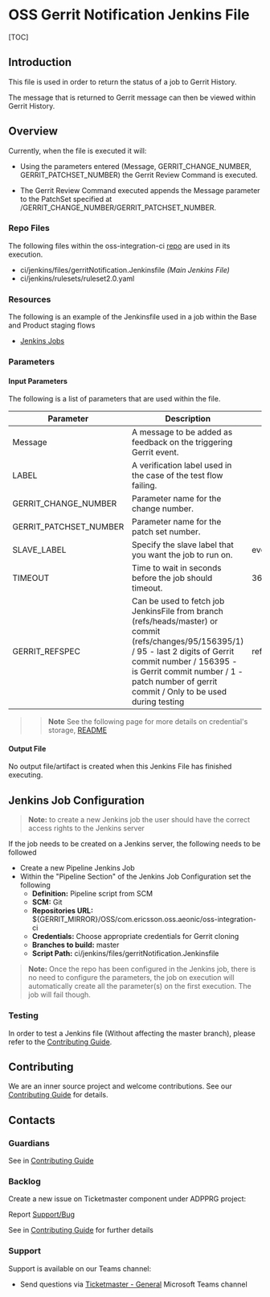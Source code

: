 # OSS Gerrit Notification Jenkins File

[TOC]

## Introduction

This file is used in order to return the status of a job to Gerrit History.

The message that is returned to Gerrit message can then be viewed within Gerrit History.

## Overview

Currently, when the file is executed it will:

- Using the parameters entered (Message, GERRIT_CHANGE_NUMBER, GERRIT_PATCHSET_NUMBER) the Gerrit Review Command is executed.


- The Gerrit Review Command executed appends the Message parameter to the PatchSet specified at /GERRIT_CHANGE_NUMBER/GERRIT_PATCHSET_NUMBER.

### Repo Files
The following files within the oss-integration-ci [repo](https://gerrit-gamma.gic.ericsson.se/#/admin/projects/OSS/com.ericsson.oss.aeonic/oss-integration-ci)
are used in its execution.
- ci/jenkins/files/gerritNotification.Jenkinsfile *(Main Jenkins File)*
- ci/jenkins/rulesets/ruleset2.0.yaml

### Resources

The following is an example of the Jenkinsfile used in a job within the Base and Product staging flows
- [Jenkins Jobs](https://fem5s11-eiffel052.eiffel.gic.ericsson.se:8443/jenkins/job/OSS-Common-Base-Gerrit-Notification/)

### Parameters

#### Input Parameters

The following is a list of parameters that are used within the file.

| Parameter              | Description                                                                                                                                                                                                                                                    | Default           |
|------------------------|----------------------------------------------------------------------------------------------------------------------------------------------------------------------------------------------------------------------------------------------------------------|-------------------|
| Message                | A message to be added as feedback on the triggering Gerrit event.                                                                                                                                                                                              |                   |
| LABEL                  | A verification label used in the case of the test flow failing.                                                                                                                                                                                                |                   |
| GERRIT_CHANGE_NUMBER   | Parameter name for the change number.                                                                                                                                                                                                                          |                   |
| GERRIT_PATCHSET_NUMBER | Parameter name for the patch set number.                                                                                                                                                                                                                       |                   |
| SLAVE_LABEL            | Specify the slave label that you want the job to run on.                                                                                                                                                                                                       | evo_docker_engine |
| TIMEOUT                | Time to wait in seconds before the job should timeout.                                                                                                                                                                                                         | 3600              |
| GERRIT_REFSPEC         | Can be used to fetch job JenkinsFile from branch (refs/heads/master) or commit (refs/changes/95/156395/1) / 95 - last 2 digits of Gerrit commit number / 156395 - is Gerrit commit number / 1 - patch number of gerrit commit / Only to be used during testing | refs/heads/master |
>> **Note** See the following page for more details on credential's storage, [README](Credentials_Storage.md)

#### Output File

No output file/artifact is created when this Jenkins File has finished executing.

## Jenkins Job Configuration

> **Note:** to create a new Jenkins job the user should have the correct access rights to the Jenkins server

If the job needs to be created on a Jenkins server, the following needs to be followed

- Create a new Pipeline Jenkins Job
- Within the "Pipeline Section" of the Jenkins Job Configuration set the following
    * **Definition:** Pipeline script from SCM
    * **SCM:** Git
    * **Repositories URL:** ${GERRIT_MIRROR}/OSS/com.ericsson.oss.aeonic/oss-integration-ci
    * **Credentials:** Choose appropriate credentials for Gerrit cloning
    * **Branches to build:** master
    * **Script Path:** ci/jenkins/files/gerritNotification.Jenkinsfile
> **Note:** Once the repo has been configured in the Jenkins job, there is no need to configure the parameters, the job on execution
will automatically create all the parameter(s) on the first execution. The job will fail though.

### Testing

In order to test a Jenkins file (Without affecting the master branch), please refer to the [Contributing Guide](../Contribution_Guide.md).

## Contributing

We are an inner source project and welcome contributions. See our
[Contributing Guide](../Contribution_Guide.md) for details.

## Contacts

### Guardians

See in [Contributing Guide](../Contribution_Guide.md)

### Backlog

Create a new issue on Ticketmaster component under ADPPRG project:

Report [Support/Bug](https://jira-oss.seli.wh.rnd.internal.ericsson.com/browse/IDUN-4091)

See in [Contributing Guide](../Contribution_Guide.md) for further details

### Support

Support is available on our Teams channel:

- Send questions via
  [Ticketmaster - General](https://teams.microsoft.com/l/channel/19%3a9f5ed758e3a6405daffee42e0284268b%40thread.skype/General?groupId=1483901a-b5c4-445a-b707-aa7a5d0c1b4c&tenantId=92e84ceb-fbfd-47ab-be52-080c6b87953f)
  Microsoft Teams channel
